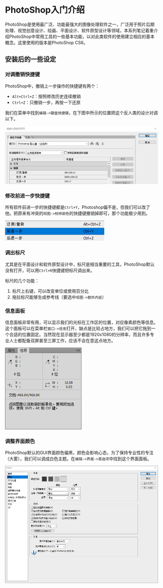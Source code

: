 # PhotoShop入门介绍

PhotoShop是使用最广泛、功能最强大的图像处理软件之一，广泛用于照片后期处理、视觉创意设计、绘画、平面设计、软件原型设计等领域，本系列笔记着重介绍PhotoShop中常用工具的一些基本功能，以对此类软件的使用建立相应的基本概念。这里使用的版本是PhotoShop CS6。

## 安装后的一些设定

### 对调撤销快捷键

PhotoShop中，撤销上一步操作的快捷键有两个：

* `Alt+Ctrl+Z`：按照修改历史连续撤销
* `Ctrl+Z`：只撤销一步，再按一下还原

我们在菜单中找到`编辑->键盘快捷键`，在下图中所示的位置把这个反人类的设计对调以下。

![](res/1.png)

### 修改前进一步快捷键

所有软件前进一步的快捷键都是`Ctrl+Y`，Photoshop偏不是，但我们可以改了他。把原来有冲突的`视图->校样颜色`的快捷键撤销掉即可，那个功能极少用到。

![](res/4.png)

### 调出标尺

尤其是在平面设计和软件原型设计中，标尺是相当重要的工具，PhotoShop默认没有打开，可以用`Ctrl+R`快捷键把标尺调出来。

标尺的几个功能：

1. 标尺上右键，可以改变单位或使用百分比
2. 拖拉标尺能够生成参考线（要选中`视图->额外内容`）

### 信息面板

信息面板非常有用，可以显示我们的光标在工作区的位置，对应像素颜色等信息。这个面板可以在菜单栏`窗口->信息`打开，缺点是比较占地方，我们可以把它拖到一个合适的位置固定。当然现在显示器至少都是1920x1080的分辨率，而且许多专业人士都配备双屏甚至三屏工作，应该不会在意这点地方。

![](res/3.png)

### 调整界面颜色

PhotoShop默认的GUI界面颜色偏黑，颜色会影响心态，为了保持专业性的专注（大雾），我们可以调成白色主题。在`编辑->界面->首选项`中找到这个界面面板。

![](res/2.png)
